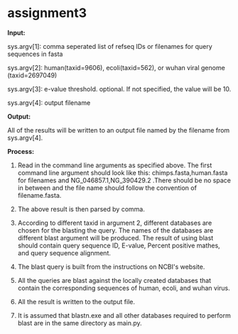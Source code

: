 # assignment3
**Input:**

sys.argv[1]: comma seperated list of refseq IDs or filenames for query sequences in fasta

sys.argv[2]: human(taxid=9606), ecoli(taxid=562), or wuhan viral genome (taxid=2697049)

sys.argv[3]: e-value threshold. optional. If not specified, the value will be 10.

sys.argv[4]: output filename


**Output:**

All of the results will be written to an output file named by the filename from sys.argv[4].


**Process:**

1. Read in the command line arguments as specified above. The first command line argument should look like this:
chimps.fasta,human.fasta for filenames and NG_046857.1,NG_390429.2 .There should be no space in between and the file name should follow the convention of filename.fasta.

2. The above result is then parsed by comma. 

3. According to different taxid in argument 2, different databases are chosen for the blasting the query. The names of the databases are  different blast argument will be produced. The result of using blast should contain query sequence ID, E-value, Percent positive mathes, and query sequence alignment. 

4. The blast query is built from the instructions on NCBI's website. 

5. All the queries are blast against the locally created databases that contain the corresponding sequences of human, ecoli, and wuhan virus. 

6. All the result is written to the output file. 

7. It is assumed that blastn.exe and all other databases required to perform blast are in the same directory as main.py. 
